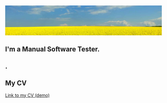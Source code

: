 [![Header](https://github.com/Rasshua/Rasshua/blob/main/assets/Background_1.png)](https://127.0.0.1/)
## I'm a Manual Software Tester. 
## . 
## My CV
[Link to my CV (demo)](https://drive.google.com/file/d/1qUQYaF-yYruB6LZMkfm8glv0G-zv4cbV/view?usp=sharing/)
